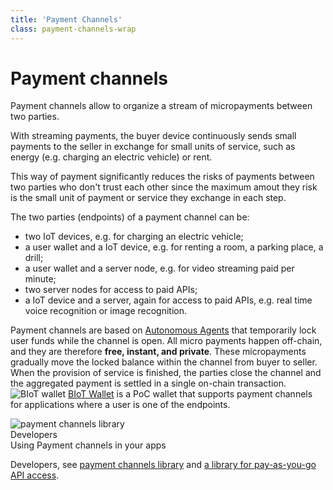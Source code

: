 ```yaml
---
title: 'Payment Channels'
class: payment-channels-wrap
---
```


# Payment channels
<div class="sub-block">
    Payment channels allow to organize a stream of micropayments between two parties.
</div>
<div class="sub-text-block">
    <p>
        With streaming payments, the buyer device continuously sends small payments to the seller in exchange for small units of service, such as energy (e.g. charging an electric vehicle) or rent.
    </p>
    <p>
        This way of payment significantly reduces the risks of payments between two parties who don't trust each other since the maximum amout they risk is the small unit of payment or service they exchange in each step.
    </p>
</div>

The two parties (endpoints) of a payment channel can be:
* two IoT devices, e.g. for charging an electric vehicle;
* a user wallet and a IoT device, e.g. for renting a room, a parking place, a drill;
* a user wallet and a server node, e.g. for video streaming paid per minute;
* two server nodes for access to paid APIs;
* a IoT device and a server, again for access to paid APIs, e.g. real time voice recognition or image recognition.

Payment channels are based on [Autonomous Agents](/platform/autonomous-agents) that temporarily lock user funds while the channel is open. All micro payments happen off-chain, and they are therefore **free, instant, and private**. These micropayments gradually move the locked balance within the channel from buyer to seller. When the provision of service is finished, the parties close the channel and the aggregated payment is settled in a single on-chain transaction.
<img class="content-img" src="/user/themes/obyte/assets/payments-channels/img1.svg" alt="BIoT wallet">
[BIoT Wallet](https://play.google.com/store/apps/details?id=ws.biot.wallet2&noprocess=id) is a PoC wallet that supports payment channels for applications where a user is one of the endpoints.

<div class="dev-blog">
    <div class="img-block">
        <img src="/user/themes/obyte/assets/payments-channels/dev-img.svg" alt="payment channels library">
    </div>
    <div class="info-block">
        <div class="cat">Developers</div>
        <div class="title">Using Payment channels in your apps</div>
        <p>
            Developers, see <a href="https://github.com/Papabyte/aa-channels-lib" target="_blank" rel="noopener">payment channels library</a> and <a href="https://github.com/byteball/pay-per-call-API" target="_blank" rel="noopener">a library for pay-as-you-go API access</a>.
        </p>
    </div>
</div>

